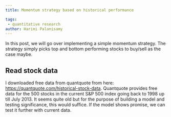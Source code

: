 ```yaml
---
title: Momentum strategy based on historical performance

tags: 
 - quantitative research
author: Harini Palanisamy
---
```


In this post, we will go over implementing a simple momentum strategy. The strategy simply picks top and bottom performing stocks to buy/sell as the case maybe. 

## Read stock data

I downloaded free data from quantquote from here: https://quantquote.com/historical-stock-data. Quantquote provides free data for the 500 stocks in the current S&P 500 index going back to 1998 up till July 2013. It seems quite old but for the purpose of building a model and testing significance, this would suffice. If the model shows promise, we can test it further with current data.


<script src="https://gist.github.com/harinipsamy/f75c803af9bf7698fd009ed466381944.js"></script>


<script src="https://gist.github.com/harinipsamy/c9524b5c6cefb0b97778ecfc2cf5daa3.js"></script>

<a href="https://gist.github.com/harinipsamy/f75c803af9bf7698fd009ed466381944">

